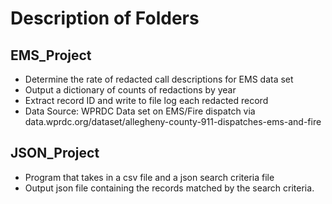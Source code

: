 # Description of Folders

## EMS_Project
- Determine the rate of redacted call descriptions for EMS data set
- Output a dictionary of counts of redactions by year
- Extract record ID and write to file log each redacted record
- Data Source: WPRDC Data set on EMS/Fire dispatch via 
data.wprdc.org/dataset/allegheny-county-911-dispatches-ems-and-fire

## JSON_Project

- Program that takes in a csv file and a json search criteria file 
- Output json file containing the records matched by the search criteria.
